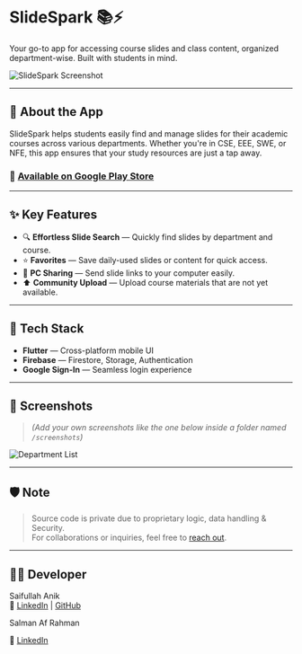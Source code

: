 # SlideSpark 📚⚡  
Your go-to app for accessing course slides and class content, organized department-wise. Built with students in mind.

![SlideSpark Screenshot](screenshots/departments.png)

---

## 📱 About the App
SlideSpark helps students easily find and manage slides for their academic courses across various departments. Whether you're in CSE, EEE, SWE, or NFE, this app ensures that your study resources are just a tap away.

### 🔗 [Available on Google Play Store](https://play.google.com/store/apps/details?id=com.SparkStudio.slideSpark)

---

## ✨ Key Features
- 🔍 **Effortless Slide Search** — Quickly find slides by department and course.
- ⭐ **Favorites** — Save daily-used slides or content for quick access.
- 🔗 **PC Sharing** — Send slide links to your computer easily.
- ⬆️ **Community Upload** — Upload course materials that are not yet available.

---

## 🧰 Tech Stack
- **Flutter** — Cross-platform mobile UI
- **Firebase** — Firestore, Storage, Authentication
- **Google Sign-In** — Seamless login experience

---

## 📸 Screenshots
> *(Add your own screenshots like the one below inside a folder named `/screenshots`)*

![Department List](screenshots/departments.png)

---

## 🛡️ Note
> Source code is private due to proprietary logic, data handling & Security.  
> For collaborations or inquiries, feel free to [reach out](mailto:sanik4144@gmail.com).

---

## 🧑‍💻 Developer
Saifullah Anik  
🔗 [LinkedIn](https://www.linkedin.com/in/saanik/) | [GitHub](https://github.com/sanik4144)

Salman Af Rahman

🔗 [LinkedIn](https://www.linkedin.com/in/salman--rahman/)

